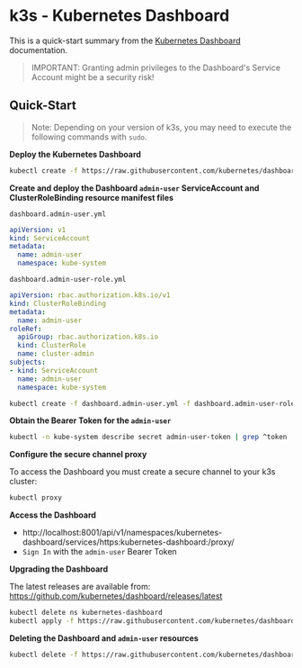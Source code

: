 k3s - Kubernetes Dashboard
==========================
This is a quick-start summary from the [Kubernetes Dashboard](https://github.com/kubernetes/dashboard/blob/master/docs/user/access-control/creating-sample-user.md) documentation.

>IMPORTANT: Granting admin privileges to the Dashboard's Service Account might be a security risk!

Quick-Start
-----------
>Note: Depending on your version of k3s, you may need to execute the following commands with `sudo`.

**Deploy the Kubernetes Dashboard**

```bash
kubectl create -f https://raw.githubusercontent.com/kubernetes/dashboard/v2.0.0-rc5/aio/deploy/recommended.yaml
```

**Create and deploy the Dashboard `admin-user` ServiceAccount and ClusterRoleBinding resource manifest files**

`dashboard.admin-user.yml`
```yaml
apiVersion: v1
kind: ServiceAccount
metadata:
  name: admin-user
  namespace: kube-system
```

`dashboard.admin-user-role.yml`
```yaml
apiVersion: rbac.authorization.k8s.io/v1
kind: ClusterRoleBinding
metadata:
  name: admin-user
roleRef:
  apiGroup: rbac.authorization.k8s.io
  kind: ClusterRole
  name: cluster-admin
subjects:
- kind: ServiceAccount
  name: admin-user
  namespace: kube-system
```

```bash
kubectl create -f dashboard.admin-user.yml -f dashboard.admin-user-role.yml
```

**Obtain the Bearer Token for the `admin-user`**

```bash
kubectl -n kube-system describe secret admin-user-token | grep ^token
```

**Configure the secure channel proxy**

To access the Dashboard you must create a secure channel to your k3s cluster:

```bash
kubectl proxy
```

**Access the Dashboard**

- http://localhost:8001/api/v1/namespaces/kubernetes-dashboard/services/https:kubernetes-dashboard:/proxy/
- `Sign In` with the `admin-user` Bearer Token

**Upgrading the Dashboard**

The latest releases are available from: https://github.com/kubernetes/dashboard/releases/latest

```bash
kubectl delete ns kubernetes-dashboard
kubectl apply -f https://raw.githubusercontent.com/kubernetes/dashboard/[...]
```

**Deleting the Dashboard and `admin-user` resources**

```bash
kubectl delete -f https://raw.githubusercontent.com/kubernetes/dashboard/v2.0.0-rc5/aio/deploy/recommended.yaml -f dashboard.admin-user.yml -f dashboard.admin-user-role.yml
```
